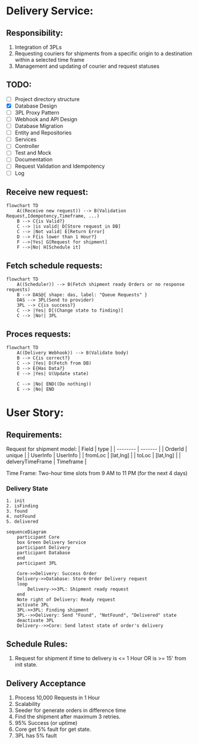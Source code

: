 # Delivery Service:
## Responsibility:
1. Integration of 3PLs
2. Requesting couriers for shipments from a specific origin to a destination within a selected time frame
3. Management and updating of courier and request statuses

## TODO:
- [ ] Project directory structure
- [x] Database Design
- [ ] 3PL Proxy Pattern
- [ ] Webhook and API Design
- [ ] Database Migration
- [ ] Entity and Repositories
- [ ] Services
- [ ] Controller
- [ ] Test and Mock
- [ ] Documentation
- [ ] Request Validation and Idempotency
- [ ] Log

## Receive new request:
```mermaid
flowchart TD
    A((Receive new request)) --> B(Validation Request,Idempotency,Timeframe, ...)
    B --> C{is Valid?}
    C --> |is valid| D[Store request in DB]
    C --> |Not valid| E[Return Error]
    D --> F{is lower than 1 Hour?}
    F -->|Yes| G[Request for shipment]
    F -->|No| H[Schedule it]
```

## Fetch schedule requests:
```mermaid
flowchart TD
    A((Scheduler)) --> B(Fetch shipment ready Orders or no response requests)
    B --> DAS@{ shape: das, label: "Queue Requests" }
    DAS --> 3PL(Send to provider)
    3PL --> C{is success?}
    C --> |Yes| D[(Change state to finding)]
    C --> |No!| 3PL
```

## Proces requests:
```mermaid
flowchart TD
    A((Delivery Webhook)) --> B(Validate body)
    B --> C{is correct?}
    C --> |Yes| D(Fetch from DB)
    D --> E{Has Data?}
    E --> |Yes| U(Update state)

    C --> |No| END((Do nothing))
    E --> |No| END
```

# User Story:
## Requirements:
Request for shipment model:
| Field    | type |
| -------- | ------- |
| OrderId  | unique    |
| UserInfo | UserInfo     |
| fromLoc  | [lat,lng]    |
| toLoc    | [lat,lng] |
| delveryTimeFrame | Timeframe |

Time Frame: Two-hour time slots from 9 AM to 11 PM (for the next 4 days)


### Delivery State
    1. init
    2. isFinding
    3. found
    4. notFound
    5. delivered

```mermaid
sequenceDiagram
    participant Core
    box Green Delivery Service
    participant Delivery
    participant Database
    end
    participant 3PL

    Core->>Delivery: Success Order
    Delivery->>Database: Store Order Delivery request
    loop
        Delivery->>3PL: Shipment ready request
    end
    Note right of Delivery: Ready request
    activate 3PL
    3PL->>3PL: Finding shipment
    3PL-->>Delivery: Send "Found", "NotFound", "Delivered" state
    deactivate 3PL
    Delivery-->>Core: Send latest state of order's delivery
```

## Schedule Rules:
1. Request for shipment if time to delivery is <= 1 Hour OR is >= 15' from init state.

## Delivery Acceptance 
1. Process 10,000 Requests in 1 Hour
2. Scalability
3. Seeder for generate orders in difference time
4. Find the shipment after maximum 3 retries.
5. 95% Success (or uptime)
6. Core get 5% fault for get state.
7. 3PL has 5% fault 

